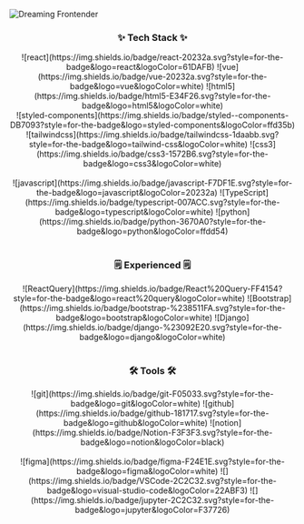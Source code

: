 ![Dreaming Frontender](https://capsule-render.vercel.app/api?type=waving&height=300&color=gradient&text=Dreaming%20to%20be%20Frontender&section=header&textBg=false&fontColor=fff&fontSize=60)

<h3 align="center">✨ Tech Stack ✨</h3>
<div align="center">
  ![react](https://img.shields.io/badge/react-20232a.svg?style=for-the-badge&logo=react&logoColor=61DAFB)  
  ![vue](https://img.shields.io/badge/vue-20232a.svg?style=for-the-badge&logo=vue&logoColor=white)    
  ![html5](https://img.shields.io/badge/html5-E34F26.svg?style=for-the-badge&logo=html5&logoColor=white)  
</div>

<div align="center">
  ![styled-components](https://img.shields.io/badge/styled--components-DB7093?style=for-the-badge&logo=styled-components&logoColor=ffd35b)  
  ![tailwindcss](https://img.shields.io/badge/tailwindcss-1daabb.svg?style=for-the-badge&logo=tailwind-css&logoColor=white)  
  ![css3](https://img.shields.io/badge/css3-1572B6.svg?style=for-the-badge&logo=css3&logoColor=white)  
</div>

<br>

<div align="center">
  ![javascript](https://img.shields.io/badge/javascript-F7DF1E.svg?style=for-the-badge&logo=javascript&logoColor=20232a)  
  ![TypeScript](https://img.shields.io/badge/typescript-007ACC.svg?style=for-the-badge&logo=typescript&logoColor=white)  
  ![python](https://img.shields.io/badge/python-3670A0?style=for-the-badge&logo=python&logoColor=ffdd54)  
  
</div>

<br>

<h3 align="center">🗒️ Experienced 🗒️</h3>
<div align="center">
  ![ReactQuery](https://img.shields.io/badge/React%20Query-FF4154?style=for-the-badge&logo=react%20query&logoColor=white)   
  ![Bootstrap](https://img.shields.io/badge/bootstrap-%238511FA.svg?style=for-the-badge&logo=bootstrap&logoColor=white)  
  ![Django](https://img.shields.io/badge/django-%23092E20.svg?style=for-the-badge&logo=django&logoColor=white)  
</div>

<br>

<h3 align="center">🛠 Tools 🛠</h3>
<div align="center">
  ![git](https://img.shields.io/badge/git-F05033.svg?style=for-the-badge&logo=git&logoColor=white)  
  ![github](https://img.shields.io/badge/github-181717.svg?style=for-the-badge&logo=github&logoColor=white)  
  ![notion](https://img.shields.io/badge/Notion-F3F3F3.svg?style=for-the-badge&logo=notion&logoColor=black)  
</div>

<br>

<div align="center">
  ![figma](https://img.shields.io/badge/figma-F24E1E.svg?style=for-the-badge&logo=figma&logoColor=white)  
  ![](https://img.shields.io/badge/VSCode-2C2C32.svg?style=for-the-badge&logo=visual-studio-code&logoColor=22ABF3)  
  ![](https://img.shields.io/badge/jupyter-2C2C32.svg?style=for-the-badge&logo=jupyter&logoColor=F37726)  
<!--   ![](https://img.shields.io/badge/Colab-2C2C32.svg?style=for-the-badge&logo=googlecolab&logoColor=F9AB00) -->
</div>

